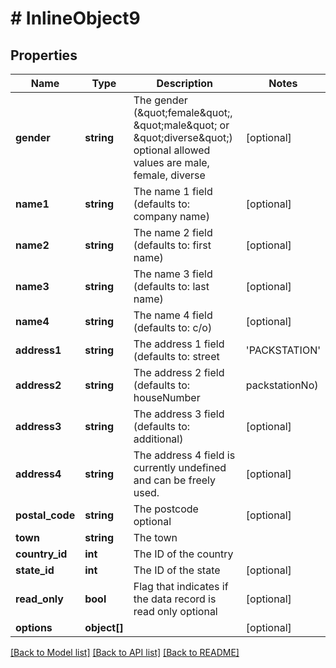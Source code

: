 # # InlineObject9

## Properties

Name | Type | Description | Notes
------------ | ------------- | ------------- | -------------
**gender** | **string** | The gender (\&quot;female\&quot;, \&quot;male\&quot; or \&quot;diverse\&quot;) optional allowed values are male, female, diverse | [optional] 
**name1** | **string** | The name 1 field (defaults to: company name) | [optional] 
**name2** | **string** | The name 2 field (defaults to: first name) | [optional] 
**name3** | **string** | The name 3 field (defaults to: last name) | [optional] 
**name4** | **string** | The name 4 field (defaults to: c/o) | [optional] 
**address1** | **string** | The address 1 field (defaults to: street|&#39;PACKSTATION&#39;|&#39;POSTFILIALE&#39;) | [optional] 
**address2** | **string** | The address 2 field (defaults to: houseNumber|packstationNo) | [optional] 
**address3** | **string** | The address 3 field (defaults to: additional) | [optional] 
**address4** | **string** | The address 4 field is currently undefined and can be freely used. | [optional] 
**postal_code** | **string** | The postcode optional | [optional] 
**town** | **string** | The town | 
**country_id** | **int** | The ID of the country | 
**state_id** | **int** | The ID of the state | [optional] 
**read_only** | **bool** | Flag that indicates if the data record is read only optional | [optional] 
**options** | **object[]** |  | [optional] 

[[Back to Model list]](../../README.md#documentation-for-models) [[Back to API list]](../../README.md#documentation-for-api-endpoints) [[Back to README]](../../README.md)


